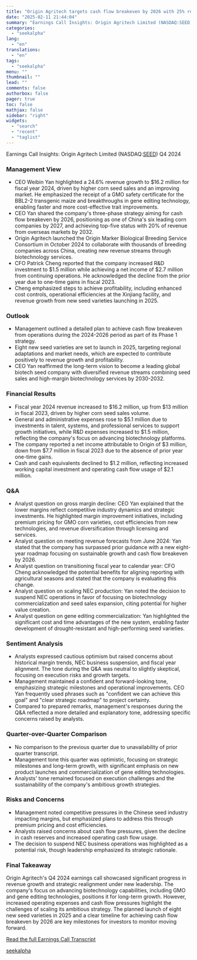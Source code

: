 ```yaml
---
title: "Origin Agritech targets cash flow breakeven by 2026 with 25% revenue growth in 2024"
date: "2025-02-11 21:44:04"
summary: "Earnings Call Insights: Origin Agritech Limited (NASDAQ:SEED) Q4 2024 Management View CEO Weibin Yan highlighted a 24.6% revenue growth to $16.2 million for fiscal year 2024, driven by higher corn seed sales and an improving market. He emphasized the receipt of a GMO safety certificate for the BBL2-2 transgenic maize..."
categories:
  - "seekalpha"
lang:
  - "en"
translations:
  - "en"
tags:
  - "seekalpha"
menu: ""
thumbnail: ""
lead: ""
comments: false
authorbox: false
pager: true
toc: false
mathjax: false
sidebar: "right"
widgets:
  - "search"
  - "recent"
  - "taglist"
---
```


Earnings Call Insights: Origin Agritech Limited (NASDAQ:[SEED](https://seekingalpha.com/symbol/SEED "Origin Agritech Limited")) Q4 2024

### Management View

* CEO Weibin Yan highlighted a 24.6% revenue growth to $16.2 million for fiscal year 2024, driven by higher corn seed sales and an improving market. He emphasized the receipt of a GMO safety certificate for the BBL2-2 transgenic maize and breakthroughs in gene editing technology, enabling faster and more cost-effective trait improvements.
* CEO Yan shared the company's three-phase strategy aiming for cash flow breakeven by 2026, positioning as one of China's six leading corn companies by 2027, and achieving top-five status with 20% of revenue from overseas markets by 2032.
* Origin Agritech launched the Origin Marker Biological Breeding Service Consortium in October 2024 to collaborate with thousands of breeding companies across China, creating new revenue streams through biotechnology services.
* CFO Patrick Cheng reported that the company increased R&D investment to $1.5 million while achieving a net income of $2.7 million from continuing operations. He acknowledged the decline from the prior year due to one-time gains in fiscal 2023.
* Cheng emphasized steps to achieve profitability, including enhanced cost controls, operational efficiencies at the Xinjiang facility, and revenue growth from new seed varieties launching in 2025.

### Outlook

* Management outlined a detailed plan to achieve cash flow breakeven from operations during the 2024-2026 period as part of its Phase 1 strategy.
* Eight new seed varieties are set to launch in 2025, targeting regional adaptations and market needs, which are expected to contribute positively to revenue growth and profitability.
* CEO Yan reaffirmed the long-term vision to become a leading global biotech seed company with diversified revenue streams combining seed sales and high-margin biotechnology services by 2030-2032.

### Financial Results

* Fiscal year 2024 revenue increased to $16.2 million, up from $13 million in fiscal 2023, driven by higher corn seed sales volume.
* General and administrative expenses rose to $5.1 million due to investments in talent, systems, and professional services to support growth initiatives, while R&D expenses increased to $1.5 million, reflecting the company's focus on advancing biotechnology platforms.
* The company reported a net income attributable to Origin of $3 million, down from $7.7 million in fiscal 2023 due to the absence of prior year one-time gains.
* Cash and cash equivalents declined to $1.2 million, reflecting increased working capital investment and operating cash flow usage of $2.1 million.

### Q&A

* Analyst question on gross margin decline: CEO Yan explained that the lower margins reflect competitive industry dynamics and strategic investments. He highlighted margin improvement initiatives, including premium pricing for GMO corn varieties, cost efficiencies from new technologies, and revenue diversification through licensing and services.
* Analyst question on meeting revenue forecasts from June 2024: Yan stated that the company has surpassed prior guidance with a new eight-year roadmap focusing on sustainable growth and cash flow breakeven by 2026.
* Analyst question on transitioning fiscal year to calendar year: CFO Cheng acknowledged the potential benefits for aligning reporting with agricultural seasons and stated that the company is evaluating this change.
* Analyst question on scaling NEC production: Yan noted the decision to suspend NEC operations in favor of focusing on biotechnology commercialization and seed sales expansion, citing potential for higher value creation.
* Analyst question on gene editing commercialization: Yan highlighted the significant cost and time advantages of the new system, enabling faster development of drought-resistant and high-performing seed varieties.

### Sentiment Analysis

* Analysts expressed cautious optimism but raised concerns about historical margin trends, NEC business suspension, and fiscal year alignment. The tone during the Q&A was neutral to slightly skeptical, focusing on execution risks and growth targets.
* Management maintained a confident and forward-looking tone, emphasizing strategic milestones and operational improvements. CEO Yan frequently used phrases such as "confident we can achieve this goal" and "clear strategic roadmap" to project certainty.
* Compared to prepared remarks, management's responses during the Q&A reflected a more detailed and explanatory tone, addressing specific concerns raised by analysts.

### Quarter-over-Quarter Comparison

* No comparison to the previous quarter due to unavailability of prior quarter transcript.
* Management tone this quarter was optimistic, focusing on strategic milestones and long-term growth, with significant emphasis on new product launches and commercialization of gene editing technologies.
* Analysts' tone remained focused on execution challenges and the sustainability of the company's ambitious growth strategies.

### Risks and Concerns

* Management noted competitive pressures in the Chinese seed industry impacting margins, but emphasized plans to address this through premium pricing and cost efficiencies.
* Analysts raised concerns about cash flow pressures, given the decline in cash reserves and increased operating cash flow usage.
* The decision to suspend NEC business operations was highlighted as a potential risk, though leadership emphasized its strategic rationale.

### Final Takeaway

Origin Agritech's Q4 2024 earnings call showcased significant progress in revenue growth and strategic realignment under new leadership. The company's focus on advancing biotechnology capabilities, including GMO and gene editing technologies, positions it for long-term growth. However, increased operating expenses and cash flow pressures highlight the challenges of scaling its ambitious strategy. The planned launch of eight new seed varieties in 2025 and a clear timeline for achieving cash flow breakeven by 2026 are key milestones for investors to monitor moving forward.

[Read the full Earnings Call Transcript](https://seekingalpha.com/symbol/SEED/earnings/transcripts)

[seekalpha](https://seekingalpha.com/news/4406334-origin-agritech-targets-cash-flow-breakeven-by-2026-with-25-percent-revenue-growth-in-2024)
